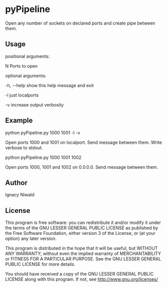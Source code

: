 pyPipeline
====================

Open any number of sockets on declared ports and create pipe between them.

Usage
-----
positional arguments:

  N           Ports to open

optional arguments:

  -h, --help  show this help message and exit

  -l          just localports

  -v          increase output verbosity


Example
-------
python pyPipeline.py 1000 1001 -l -v

Open ports 1000 and 1001 on localport. Send message between them. Write verbose to stdout.


python pyPipeline.py 1000 1001 1002

Open ports 1000, 1001 and 1002 on 0.0.0.0. Send message between them.


Author
------
Ignacy Niwald

License
-------
This program is free software: you can redistribute it and/or modify
it under the terms of the GNU LESSER GENERAL PUBLIC LICENSE as published by
the Free Software Foundation, either version 3 of the License, or
(at your option) any later version.

This program is distributed in the hope that it will be useful,
but WITHOUT ANY WARRANTY; without even the implied warranty of
MERCHANTABILITY or FITNESS FOR A PARTICULAR PURPOSE.  See the
GNU LESSER GENERAL PUBLIC LICENSE for more details.

You should have received a copy of the GNU LESSER GENERAL PUBLIC LICENSE
along with this program.  If not, see <http://www.gnu.org/licenses/>